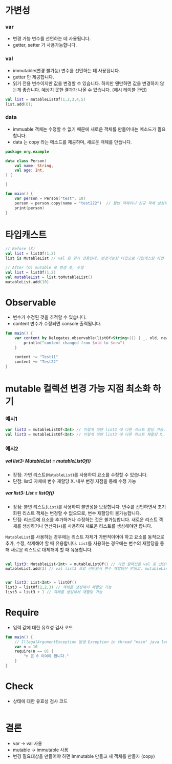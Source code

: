 # 가변성

### var

- 변경 가능 변수를 선언하는 데 사용됩니다.
- getter, setter 가 사용가능합니다.



### val

- immutable(변경 불가능) 변수를 선언하는 데 사용됩니다.
- getter 만 제공합니다.
- 읽기 전용 변수이지만 값을 변경할 수 있습니다. 하지만 왠만하면 값을 변경하지 않는게 좋습니다. 예상치 못한 결과가 나올 수 있습니다. (해시 테이블 관련)

```kotlin
val list = mutableListOf(1,2,3,4,5)
list.add(6);
```



### data

- immuable 객체는 수정할 수 없기 때문에 새로운 객체를 만들어내는 메소드가 필요합니다.
- data 는 copy 라는 메소드를 제공하며, 새로운 객체를 만듭니다.

```kotlin
package org.example

data class Person(
    val name: String,
    val age: Int,
) {

}

fun main() {
    var person = Person("test", 10)
    person = person.copy(name = "test222")  // 불변 객체이니 신규 객체 생성해서 리턴  
    print(person)
}
```



# 타입캐스트

```kotlin
// Before (X)
val list = listOf(1,2)
list is MutableList // val 은 읽기 전용인데, 변경가능한 타입으로 타입캐스팅 하면 어떻게 동작할지 모름

// After (O) mutable 로 변경 후, 수정
val list = listOf(1,2)
val mutableList = list.toMutableList()
mutableList.add(10)

```





# Observable

- 변수가 수정된 것을 추적할 수 있습니다. 
- content 변수가 수정되면 console 출력됩니다.

```kotlin
fun main() {
    var content by Delegates.observable(listOf<String>()) { _, old, new ->
        println("content changed from $old to $new")
    }

    content += "Test11"
    content += "Test22"
}
```



# mutable 컬렉션 변경 가능 지점 최소화 하기

### 예시1 

```kotlin
var list3 = mutableListOf<Int> // 이렇게 하면 list3 에 다른 리스트 할당 가능. 쓰지 말기.
val list3 = mutableListOf<Int> // 이렇게 하면 list3 에 다른 리스트 재할당 X. mutableListOf 에 데이터는 넣을수 있겠지.
```



### 예시2

##### val list3: MutableList<Int> = mutableListOf()

- 장점: 가변 리스트(`MutableList`)를 사용하여 요소를 수정할 수 있습니다.
- 단점: list3 자체에 변수 재할당 X. 내부 변경 지점을 통해 수정 가능

##### var list3: List<Int> = listOf()

- 장점: 불변 리스트(`List`)를 사용하여 불변성을 보장합니다. 변수를 선언하면서 초기화된 리스트 객체는 변경할 수 없으므로, 변수 재할당이 불가능합니다.
- 단점: 리스트에 요소를 추가하거나 수정하는 것은 불가능합니다. 새로운 리스트 객체를 생성하거나 연산자(`+`)를 사용하여 새로운 리스트를 생성해야만 합니다.

`MutableList`를 사용하는 경우에는 리스트 자체가 가변적이어야 하고 요소를 동적으로 추가, 수정, 삭제해야 할 때 유용합니다. `List`를 사용하는 경우에는 변수의 재할당을 통해 새로운 리스트로 대체해야 할 때 유용합니다. 

```kotlin
 
val list3: MutableList<Int> = mutableListOf() // 가변 컬렉션을 val 로 선언해서 listt3 의 재할당 자체는 막음. 즉, 변경 가능 지점이 mutableListOf() 
mutableList.add(3) // val list3 으로 선언되서 변수 재할당은 안되고. mutableList 내부에 변경 가능지점에서 변수 수정이 되는 것


var list3: List<Int> = listOf() 
list3 = listOf(1,2,3) // 객체를 생성해서 재할당 가능
list3 = list3 + 1 // 객체를 생성해서 재할당 가능
```





# Require

- 입력 값에 대한 유효성 검사 코드

```kotlin
fun main() {
    // IllegalArgumentException 발생 Exception in thread "main" java.lang.IllegalArgumentException: n 은 0 이여야 합니다.
    var n = 10
    require(n == 0) {
        "n 은 0 이여야 합니다."
    }
}
```



# Check

- 상태에 대한 유효성 검사 코드



```kotlin
```







# 결론

- var -> val 사용
- mutable -> immutable 사용
- 변경 필요대상을 만들어야 하면 Immutable 만들고 새 객체를 만들자 (copy)











